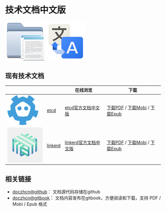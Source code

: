 # 技术文档中文版

![](images/doczhcn-logo.png)  ![](images/translation.png)

## 现有技术文档

|  |  | 在线浏览 | 下载 |
|--------|--------|--------|--------|
|    ![](images/etcd.png)    |    [etcd](https://coreos.com/etcd/)    |    [etcd官方文档中文版](https://etcd.doczh.cn/)    | [下载PDF](https://www.gitbook.com/download/pdf/book/doczhcn/etcd) / [下载Mobi](https://www.gitbook.com/download/mobi/book/doczhcn/etcd) / [下载Epub](https://www.gitbook.com/download/epub/book/doczhcn/etcd) |
|    ![](images/linkerd.jpg)    |    [linkerd](https://linkerd.io/)    |    [linkerd官方文档中文版](https://linkerd.doczh.cn/)    | [下载PDF](https://www.gitbook.com/download/pdf/book/doczhcn/linkerd) / [下载Mobi](https://www.gitbook.com/download/mobi/book/doczhcn/linkerd) / [下载Epub](https://www.gitbook.com/download/epub/book/doczhcn/linkerd) |

## 相关链接

- [doczhcn@github](https://github.com/doczhcn)： 文档源代码存储在github
- [doczhcn@gitbook](https://www.gitbook.com/@doczhcn)： 文档内容发布在gitbook，方便阅读和下载，支持 PDF / Mobi / Epub 格式


